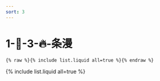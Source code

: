 ```yaml
---
sort: 3
---
```


# 1-🌈-3-🔥-条漫

```
{% raw %}{% include list.liquid all=true %}{% endraw %}
```

{% include list.liquid all=true %}
